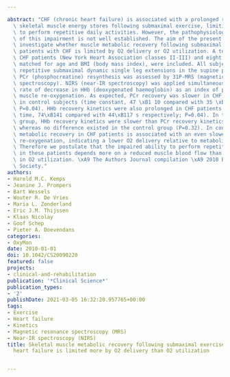 ---
abstract: "CHF (chronic heart failure) is associated with a prolonged recovery of\
  \ skeletal muscle energy stores following submaximal exercise, limiting the ability\
  \ to perform repetitive daily activities. However, the pathophysiological background\
  \ of this impairment is not well established. The aim of the present study was to\
  \ investigate whether muscle metabolic recovery following submaximal exercise in\
  \ patients with CHF is limited by O2 delivery or O2 utilization. A total of 13 stable\
  \ CHF patients (New York Heart Association classes II-III) and eight healthy subjects,\
  \ matched for age and BMI (body mass index), were included. All subjects performed\
  \ repetitive submaximal dynamic single leg extensions in the supine position. Post-exercise\
  \ PCr (phosphocreatine) resynthesis was assessed by 31P-MRS (magnetic resonance\
  \ spectroscopy). NIRS (near-IR spectroscopy) was applied simultaneously, using the\
  \ rate of decrease in HHb (deoxygenated haemoglobin) as an index of post-exercise\
  \ muscle re-oxygenation. As expected, PCr recovery was slower in CHF patients than\
  \ in control subjects (time constant, 47 \xB1 10 compared with 35 \xB1 12 s respectively;\
  \ P=0.04). HHb recovery kinetics were also prolonged in CHF patients (mean response\
  \ time, 74\xB141 compared with 44\xB117 s respectively; P=0.04). In the patient\
  \ group, HHb recovery kinetics were slower than PCr recovery kinetics (P=0.02),\
  \ whereas no difference existed in the control group (P=0.32). In conclusion, prolonged\
  \ metabolic recovery in CHF patients is associated with an even slower muscle tissue\
  \ re-oxygenation, indicating a lower O2 delivery relative to metabolic demands.\
  \ Therefore we postulate that the impaired ability to perform repetitive daily activities\
  \ in these patients depends more on a reduced muscle blood flow than on limitations\
  \ in O2 utilization. \xA9 The Authors Journal compilation \xA9 2010 Biochemical\
  \ Society."
authors:
- Hareld M.C. Kemps
- Jeanine J. Prompers
- Bart Wessels
- Wouter R. De Vries
- Maria L. Zonderland
- Eric J.M. Thijssen
- Klaas Nicolay
- Goof Schep
- Pieter A. Doevendans
categories:
- OxyMon
date: 2010-01-01
doi: 10.1042/CS20090220
featured: false
projects:
- clinical-and-rehabilitation
publication: '*Clinical Science*'
publication_types:
- '2'
publishDate: 2021-03-05 16:32:20.957765+00:00
tags:
- Exercise
- Heart failure
- Kinetics
- Magnetic resonance spectroscopy (MRS)
- Near-IR spectroscopy (NIRS)
title: Skeletal muscle metabolic recovery following submaximal exercise in chronic
  heart failure is limited more by O2 delivery than O2 utilization

---
